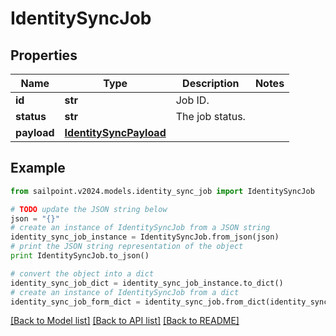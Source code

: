 # IdentitySyncJob


## Properties

Name | Type | Description | Notes
------------ | ------------- | ------------- | -------------
**id** | **str** | Job ID. | 
**status** | **str** | The job status. | 
**payload** | [**IdentitySyncPayload**](IdentitySyncPayload.md) |  | 

## Example

```python
from sailpoint.v2024.models.identity_sync_job import IdentitySyncJob

# TODO update the JSON string below
json = "{}"
# create an instance of IdentitySyncJob from a JSON string
identity_sync_job_instance = IdentitySyncJob.from_json(json)
# print the JSON string representation of the object
print IdentitySyncJob.to_json()

# convert the object into a dict
identity_sync_job_dict = identity_sync_job_instance.to_dict()
# create an instance of IdentitySyncJob from a dict
identity_sync_job_form_dict = identity_sync_job.from_dict(identity_sync_job_dict)
```
[[Back to Model list]](../README.md#documentation-for-models) [[Back to API list]](../README.md#documentation-for-api-endpoints) [[Back to README]](../README.md)


